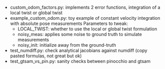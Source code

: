 - custom_odom_factors.py: implements 2 error functions, integration of a local twist or global twist
- example_custom_odom.py: toy example of constant velocity integration with absolute pose measurements 
Parameters to tweak:
    - LOCAL_TWIST: whether to use the local or global twist formulation
    - noisy_meas: applies some noise to ground truth to simulate measurements
    - noisy_init: initialize away from the ground-truth
- test_numdiff.py: check analytical jacobians against numdiff (copy pasted formulas, not great but ok)
- test_gtsam_vs_pin.py: sanity checks between pinocchio and gtsam
